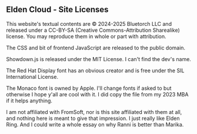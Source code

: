 ## Elden Cloud - Site Licenses

This website's textual contents are © 2024-2025 Bluetorch LLC and released
under a CC-BY-SA (Creative Commons-Attribution Sharealike) license. You may
reproduce them in whole or part with attribution.

The CSS and bit of frontend JavaScript are released to the public domain.

Showdown.js is released under the MIT License. I can't find the dev's name.

The Red Hat Display font has an obvious creator and is free under the SIL
International License.

The Monaco font is owned by Apple. I'll change fonts if asked to but otherwise
I hope y'all are cool with it. I did copy the file from my 2023 MBA if it helps
anything.

I am not affiliated with FromSoft, nor is this site affiliated with them at
all, and nothing here is meant to give that impression. I just really like
Elden Ring. And I could write a whole essay on why Ranni is better than Marika.
